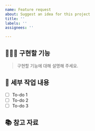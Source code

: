 ```yaml
---
name: Feature request
about: Suggest an idea for this project
title: ''
labels: ''
assignees: ''

---
```


## 💁🏻‍♂️ 구현할 기능

> 구현할 기능에 대해 설명해 주세요.

## 🎤 세부 작업 내용

- [ ] To-do 1
- [ ] To-do 2
- [ ] To-do 3

## 📚 참고 자료
